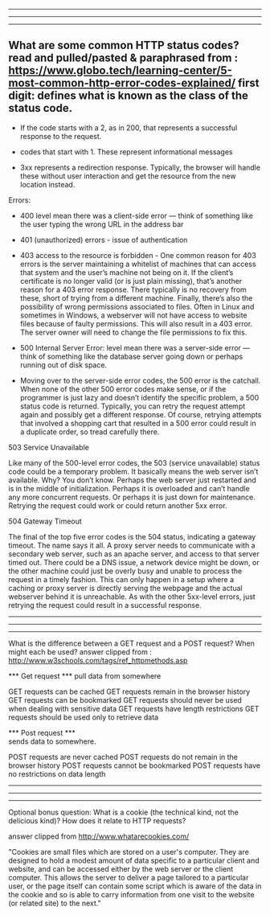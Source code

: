 *****************************************************************************
*****************************************************************************
*****************************************************************************
What are some common HTTP status codes?
read and pulled/pasted & paraphrased from : https://www.globo.tech/learning-center/5-most-common-http-error-codes-explained/
first digit: defines what is known as the class of the status code.
--------------------------------------------------------------------
-  If the code starts with a 2, as in 200, that represents a successful response to the request.

- codes that start with 1. These represent informational messages

- 3xx represents a redirection response. Typically, the browser will handle these without user interaction and get the resource from the new location instead.

Errors:
- 400 level mean there was a client-side error — think of something like the user typing the wrong URL in the address bar
- 401 (unauthorized) errors - issue of authentication
- 403 access to the resource is forbidden - One common reason for 403 errors is the server maintaining a whitelist of machines that can access that system and the user’s machine not being on it. If the client’s certificate is no longer valid (or is just plain missing), that’s another reason for a 403 error response. There typically is no recovery from these, short of trying from a different machine. Finally, there’s also the possibility of wrong permissions associated to files. Often in Linux and sometimes in Windows, a webserver will not have access to website files because of faulty permissions. This will also result in a 403 error. The server owner will need to change the file permissions to fix this.


- 500 Internal Server Error: level mean there was a server-side error — think of something like the database server going down or perhaps running out of disk space.
- Moving over to the server-side error codes, the 500 error is the catchall. When none of the other 500 error codes make sense, or if the programmer is just lazy and doesn’t identify the specific problem, a 500 status code is returned. Typically, you can retry the request attempt again and possibly get a different response. Of course, retrying attempts that involved a shopping cart that resulted in a 500 error could result in a duplicate order, so tread carefully there.


503 Service Unavailable

Like many of the 500-level error codes, the 503 (service unavailable) status code could be a temporary problem. It basically means the web server isn’t available. Why? You don’t know. Perhaps the web server just restarted and is in the middle of initialization. Perhaps it is overloaded and can’t handle any more concurrent requests. Or perhaps it is just down for maintenance. Retrying the request could work or could return another 5xx error.



504 Gateway Timeout

The final of the top five error codes is the 504 status, indicating a gateway timeout. The name says it all. A proxy server needs to communicate with a secondary web server, such as an apache server, and access to that server timed out. There could be a DNS issue, a network device might be down, or the other machine could just be overly busy and unable to process the request in a timely fashion. This can only happen in a setup where a caching or proxy server is directly serving the webpage and the actual webserver behind it is unreachable. As with the other 5xx-level errors, just retrying the request could result in a successful response.

*****************************************************************************
*****************************************************************************
*****************************************************************************
What is the difference between a GET request and a POST request? When might each be used?
answer clipped from : http://www.w3schools.com/tags/ref_httpmethods.asp

*** Get request ***
pull data from somewhere

GET requests can be cached
GET requests remain in the browser history
GET requests can be bookmarked
GET requests should never be used when dealing with sensitive data
GET requests have length restrictions
GET requests should be used only to retrieve data


*** Post request ***  
sends data to somewhere.

POST requests are never cached
POST requests do not remain in the browser history
POST requests cannot be bookmarked
POST requests have no restrictions on data length




*****************************************************************************
*****************************************************************************
*****************************************************************************
Optional bonus question: What is a cookie (the technical kind, not the delicious kind)? How does it relate to HTTP requests?

answer clipped from http://www.whatarecookies.com/

"Cookies are small files which are stored on a user's computer. They are designed to hold a modest amount of data specific to a particular client and website, and can be accessed either by the web server or the client computer. This allows the server to deliver a page tailored to a particular user, or the page itself can contain some script which is aware of the data in the cookie and so is able to carry information from one visit to the website (or related site) to the next."


